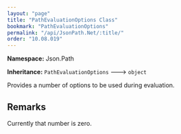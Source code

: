 ```yaml
---
layout: "page"
title: "PathEvaluationOptions Class"
bookmark: "PathEvaluationOptions"
permalink: "/api/JsonPath.Net/:title/"
order: "10.08.019"
---
```

**Namespace:** Json.Path

**Inheritance:**
`PathEvaluationOptions`
 🡒 
`object`

Provides a number of options to be used during evaluation.

## Remarks

Currently that number is zero.


